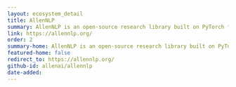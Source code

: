 ```yaml
---
layout: ecosystem_detail
title: AllenNLP
summary: AllenNLP is an open-source research library built on PyTorch for designing and evaluating deep learning models for NLP.
link: https://allennlp.org/
order: 2
summary-home: AllenNLP is an open-source research library built on PyTorch for designing and evaluating deep learning models for NLP.
featured-home: false
redirect_to: https://allennlp.org/
github-id: allenai/allennlp
date-added:
---
```


